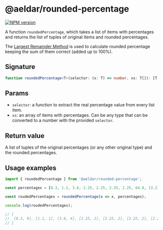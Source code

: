 # @aeldar/rounded-percentage

[![NPM version][npm-image]][npm-url]

A function `roundedPercentage`, which takes a list of items with percentages and returns the list of tuples of original items and rounded percentages.

The [Largest Remainder Method](https://en.wikipedia.org/wiki/Largest_remainder_method) is used to calculate rounded percentage keeping the sum of them correct (added up to 100%).

## Signature

```typescript
function roundedPercentage<T>(selector: (x: T) => number, xs: T[]): [T, number][];
```

## Params

- `selector`: a function to extract the real percentage value from every list item.
- `xs`: an array of items with percentages. Can be any type that can be converted to a number with the provided `selector`.

## Return value

A list of tuples of the original percentages (or any other original type) and the rounded percentages.

## Usage examples

```typescript
import { roundedPercentage } from '@aeldar/rounded-percentage';

const percentages = [8.3, 1.1, 3.6, 2.25, 2.25, 2.25, 2.25, 64.8, 13.2];

const roudedPercentages = roundedPercentage(x => x, percentages);

console.log(roudedPercentages);

// [
//  [8.3, 9], [1.1, 1], [3.6, 4], [2.25, 2], [2.25, 2], [2.25, 2], [2.25, 2], [64.8, 65], [13.2, 13]
// ]
```


[npm-image]: https://badge.fury.io/js/@aeldar%2Frounded-percentage.svg
[npm-url]: https://www.npmjs.com/package/@aeldar/rounded-percentage
